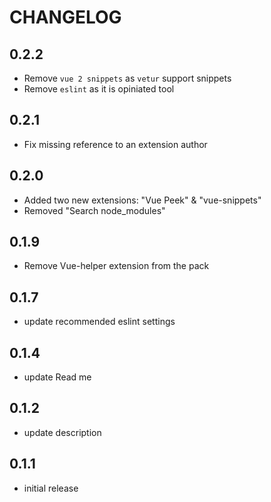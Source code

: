 # CHANGELOG

## 0.2.2

* Remove `vue 2 snippets` as `vetur` support snippets
* Remove `eslint` as it is opiniated tool

## 0.2.1

* Fix missing reference to an extension author

## 0.2.0

* Added two new extensions: "Vue Peek" & "vue-snippets"
* Removed "Search node_modules"

## 0.1.9

* Remove Vue-helper extension from the pack

## 0.1.7

* update recommended eslint settings

## 0.1.4

* update Read me

## 0.1.2

* update description

## 0.1.1

* initial release

